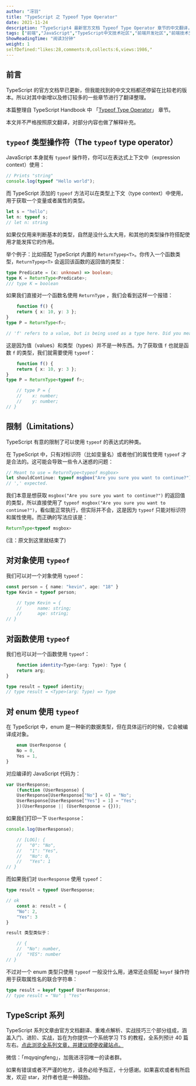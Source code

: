 ```yaml
---
author: "冴羽"
title: "TypeScript 之 Typeof Type Operator"
date: 2021-11-24
description: "TypeScript4 最新官方文档 Typeof Type Operator 章节的中文翻译，同时补充了部分相关内容"
tags: ["前端","JavaScript","TypeScript中文技术社区","前端开发社区","前端技术交流","前端框架教程","JavaScript 学习资源","CSS 技巧与最佳实践","HTML5 最新动态","前端工程师职业发展","开源前端项目","前端技术趋势"]
ShowReadingTime: "阅读3分钟"
weight: 1
selfDefined:"likes:28,comments:0,collects:6,views:1986,"
---
```

前言
--

TypeScript 的官方文档早已更新，但我能找到的中文文档都还停留在比较老的版本。所以对其中新增以及修订较多的一些章节进行了翻译整理。

本篇整理自 TypeScript Handbook 中 「[Typeof Type Operator](https://link.juejin.cn?target=https%3A%2F%2Fwww.typescriptlang.org%2Fdocs%2Fhandbook%2F2%2Ftypeof-types.html "https://www.typescriptlang.org/docs/handbook/2/typeof-types.html")」 章节。

本文并不严格按照原文翻译，对部分内容也做了解释补充。

`typeof` 类型操作符（The `typeof` type operator）
------------------------------------------

JavaScript 本身就有 `typeof` 操作符，你可以在表达式上下文中（expression context）使用：

```typescript
// Prints "string"
console.log(typeof "Hello world");
```

而 TypeScript 添加的 `typeof` 方法可以在类型上下文（type context）中使用，用于获取一个变量或者属性的类型。

```typescript
let s = "hello";
let n: typeof s;
// let n: string
```

如果仅仅用来判断基本的类型，自然是没什么太大用，和其他的类型操作符搭配使用才能发挥它的作用。

举个例子：比如搭配 TypeScript 内置的 `ReturnTypep<T>`。你传入一个函数类型，`ReturnTypep<T>` 会返回该函数的返回值的类型：

```typescript
type Predicate = (x: unknown) => boolean;
type K = ReturnType<Predicate>;
/// type K = boolean
```

如果我们直接对一个函数名使用 `ReturnType` ，我们会看到这样一个报错：

```typescript
    function f() {
    return { x: 10, y: 3 };
}
type P = ReturnType<f>;

// 'f' refers to a value, but is being used as a type here. Did you mean 'typeof f'?
```

这是因为值（values）和类型（types）并不是一种东西。为了获取值 `f` 也就是函数 `f` 的类型，我们就需要使用 `typeof`：

```typescript
    function f() {
    return { x: 10, y: 3 };
}
type P = ReturnType<typeof f>;

    // type P = {
    //    x: number;
    //    y: number;
// }
```

限制（Limitations）
---------------

TypeScript 有意的限制了可以使用 `typeof` 的表达式的种类。

在 TypeScript 中，只有对标识符（比如变量名）或者他们的属性使用 `typeof` 才是合法的。这可能会导致一些令人迷惑的问题：

```typescript
// Meant to use = ReturnType<typeof msgbox>
let shouldContinue: typeof msgbox("Are you sure you want to continue?");
// ',' expected.
```

我们本意是想获取 `msgbox("Are you sure you want to continue?")` 的返回值的类型，所以直接使用了 `typeof msgbox("Are you sure you want to continue?")`，看似能正常执行，但实际并不会，这是因为 `typeof` 只能对标识符和属性使用。而正确的写法应该是：

```typescript
ReturnType<typeof msgbox>
```

(注：原文到这里就结束了)

对对象使用 `typeof`
--------------

我们可以对一个对象使用 `typeof`：

```typescript
const person = { name: "kevin", age: "18" }
type Kevin = typeof person;

    // type Kevin = {
    // 		name: string;
    // 		age: string;
// }
```

对函数使用 `typeof`
--------------

我们也可以对一个函数使用 `typeof`：

```typescript
    function identity<Type>(arg: Type): Type {
    return arg;
}

type result = typeof identity;
// type result = <Type>(arg: Type) => Type
```

对 enum 使用 `typeof`
------------------

在 TypeScript 中，enum 是一种新的数据类型，但在具体运行的时候，它会被编译成对象。

```typescript
    enum UserResponse {
    No = 0,
    Yes = 1,
}
```

对应编译的 JavaScript 代码为：

```typescript
var UserResponse;
    (function (UserResponse) {
    UserResponse[UserResponse["No"] = 0] = "No";
    UserResponse[UserResponse["Yes"] = 1] = "Yes";
    })(UserResponse || (UserResponse = {}));
```

如果我们打印一下 `UserResponse`：

```typescript
console.log(UserResponse);

    // [LOG]: {
    //   "0": "No",
    //   "1": "Yes",
    //   "No": 0,
    //   "Yes": 1
// }
```

而如果我们对 `UserResponse` 使用 `typeof`：

```typescript
type result = typeof UserResponse;

// ok
    const a: result = {
    "No": 2,
    "Yes": 3
}

result 类型类似于：

    // {
    //	"No": number,
    //  "YES": number
// }
```

不过对一个 enum 类型只使用 `typeof` 一般没什么用，通常还会搭配 `keyof` 操作符用于获取属性名的联合字符串：

```typescript
type result = keyof typeof UserResponse;
// type result = "No" | "Yes"
```

TypeScript 系列
-------------

TypeScript 系列文章由官方文档翻译、重难点解析、实战技巧三个部分组成，涵盖入门、进阶、实战，旨在为你提供一个系统学习 TS 的教程，全系列预计 40 篇左右。[点此浏览全系列文章，并建议顺便收藏站点。](https://link.juejin.cn?target=http%3A%2F%2Fts.yayujs.com%2F "http://ts.yayujs.com/")

微信：「mqyqingfeng」，加我进冴羽唯一的读者群。

如果有错误或者不严谨的地方，请务必给予指正，十分感谢。如果喜欢或者有所启发，欢迎 star，对作者也是一种鼓励。